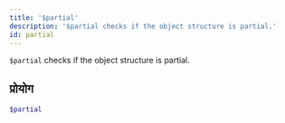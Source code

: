 ```yaml
---
title: '$partial'
description: '$partial checks if the object structure is partial.'
id: partial
---
```


`$partial` checks if the object structure is partial.

## प्रोयोग

```php
$partial
```